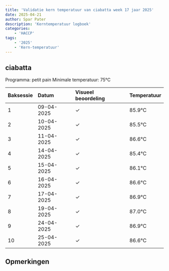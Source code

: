 ```yaml
---
title: 'Validatie kern temperatuur van ciabatta week 17 jaar 2025'
date: 2025-04-21
author: Spar Pater
description: 'Kerntemperatuur logboek'
categories:
    - 'HACCP'
tags:
    - '2025'
    - 'Kern-temperatuur'
---
```


## ciabatta

Programma: petit pain
Minimale temperatuur: 75°C

| Baksessie | Datum | Visueel beoordeling | Temperatuur |
|:---|:---|:---|:---|
| 1 | 09-04-2025 | &check; | 85.9°C |
| 2 | 10-04-2025 | &check; | 85.5°C |
| 3 | 11-04-2025 | &check; | 86.6°C |
| 4 | 14-04-2025 | &check; | 85.4°C |
| 5 | 15-04-2025 | &check; | 86.1°C |
| 6 | 16-04-2025 | &check; | 86.6°C |
| 7 | 17-04-2025 | &check; | 86.9°C |
| 8 | 19-04-2025 | &check; | 87.0°C |
| 9 | 24-04-2025 | &check; | 86.9°C |
| 10 | 25-04-2025 | &check; | 86.6°C |

## Opmerkingen


